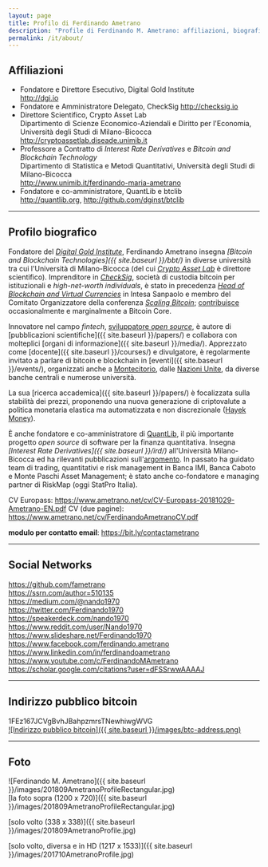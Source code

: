 ```yaml
---
layout: page
title: Profilo di Ferdinando Ametrano
description: "Profile di Ferdinando M. Ametrano: affiliazioni, biografia, social networks, foto, indirizzo pubblico bitcoin"
permalink: /it/about/
---
```


## Affiliazioni

* Fondatore e Direttore Esecutivo, Digital Gold Institute  
  <http://dgi.io>
* Fondatore e Amministratore Delegato, CheckSig
  <http://checksig.io>
* Direttore Scientifico, Crypto Asset Lab  
  Dipartimento di Scienze Economico-Aziendali e Diritto per l'Economia, Università degli Studi di Milano-Bicocca  
  <http://cryptoassetlab.diseade.unimib.it>
* Professore a Contratto di *Interest Rate Derivatives* e *Bitcoin and Blockchain Technology*  
  Dipartimento di Statistica e Metodi Quantitativi, Università degli Studi di Milano-Bicocca  
  <http://www.unimib.it/ferdinando-maria-ametrano>
* Fondatore e co-amministratore, QuantLib e btclib  
  <http://quantlib.org>, <http://github.com/dginst/btclib>

---

## Profilo biografico

Fondatore del *[Digital Gold Institute](http://dgi.io)*,
Ferdinando Ametrano insegna
*[Bitcoin and Blockchain Technologies]({{ site.baseurl }}/bbt/)*
in diverse università tra cui l'Università di Milano-Bicocca
(del cui *[Crypto Asset Lab](http://cryptoassetlab.diseade.unimib.it)*
è direttore scientifico).
Imprenditore in *[CheckSig](http://checksig.io)*,
società di custodia bitcoin per istituzionali e _high-net-worth individuals_,
è stato in precedenza
*[Head of Blockchain and Virtual Currencies](https://www.finextra.com/videoarticle/1241/blockchain-needs-a-native-digital-asset)*
in Intesa Sanpaolo e
membro del Comitato Organizzatore della conferenza
*[Scaling Bitcoin](https://scalingbitcoin.org/)*;
[contribuisce](https://github.com/bitcoin/bitcoin/pulls?q=is%3Apr+author%3Afametrano)
occasionalmente e marginalmente a Bitcoin Core.

Innovatore nel campo *fintech*,
[sviluppatore *open source*](https://github.com/fametrano),
è autore di [pubblicazioni scientifiche]({{ site.baseurl }}/papers/) e collabora con molteplici [organi di informazione]({{ site.baseurl }}/media/). Apprezzato come [docente]({{ site.baseurl }}/courses/) e divulgatore, è regolarmente invitato a parlare di bitcoin e blockchain in [eventi]({{ site.baseurl }}/events/), organizzati anche a [Montecitorio](https://www.youtube.com/watch?v=vLM3FUuCFLY&list=PLrVvuryXHYTdKXzpIx7aYAzqAiRpaebWp&index=2), dalle [Nazioni Unite](https://www.youtube.com/watch?v=VbwUwioZ9F0&t=330s&index=10&list=PLrVvuryXHYTezxoQBL7Lw3svQEVd2uTzZ), da diverse banche centrali e numerose università.

La sua [ricerca accademica]({{ site.baseurl }}/papers/) è focalizzata sulla stabilità dei prezzi, proponendo una nuova generazione di criptovalute a politica monetaria elastica ma automatizzata e non discrezionale ([Hayek Money](https://ssrn.com/abstract=2425270)).

È anche fondatore e co-amministratore di [QuantLib](https://www.quantlib.org), il più importante progetto *open source* di software per la finanza quantitativa. Insegna *[Interest Rate Derivatives]({{ site.baseurl }}/ird/)* all'Università Milano-Bicocca ed ha rilevanti pubblicazioni sull'[argomento](https://ssrn.com/author=510135). In passato ha guidato team di trading, quantitativi e risk management in Banca IMI, Banca Caboto e Monte Paschi Asset Management; è stato anche co-fondatore e managing partner di RiskMap (oggi StatPro Italia).

CV Europass: <https://www.ametrano.net/cv/CV-Europass-20181029-Ametrano-EN.pdf>
CV (due pagine): <https://www.ametrano.net/cv/FerdinandoAmetranoCV.pdf>

**modulo per contatto email**: <https://bit.ly/contactametrano>

---

## Social Networks

<https://github.com/fametrano>  
<https://ssrn.com/author=510135>  
<https://medium.com/@nando1970>  
<https://twitter.com/Ferdinando1970>  
<https://speakerdeck.com/nando1970>  
<https://www.reddit.com/user/Nando1970>  
<https://www.slideshare.net/Ferdinando1970>  
<https://www.facebook.com/ferdinando.ametrano>  
<https://www.linkedin.com/in/ferdinandoametrano>  
<https://www.youtube.com/c/FerdinandoMAmetrano>  
<https://scholar.google.com/citations?user=dFSSrwwAAAAJ>

---

## Indirizzo pubblico bitcoin

1FEz167JCVgBvhJBahpzmrsTNewhiwgWVG  
[![Indirizzo pubblico bitcoin]({{ site.baseurl }}/images/btc-address.png)](bitcoin:1FEz167JCVgBvhJBahpzmrsTNewhiwgWVG)

---

## Foto

![Ferdinando M. Ametrano]({{ site.baseurl }}/images/201809AmetranoProfileRectangular.jpg)  
[la foto sopra (1200 x 720)]({{ site.baseurl }}/images/201809AmetranoProfileRectangular.jpg)

[solo volto (338 x 338)]({{ site.baseurl }}/images/201809AmetranoProfile.jpg)

[solo volto, diversa e in HD (1217 x 1533)]({{ site.baseurl }}/images/201710AmetranoProfile.jpg)

